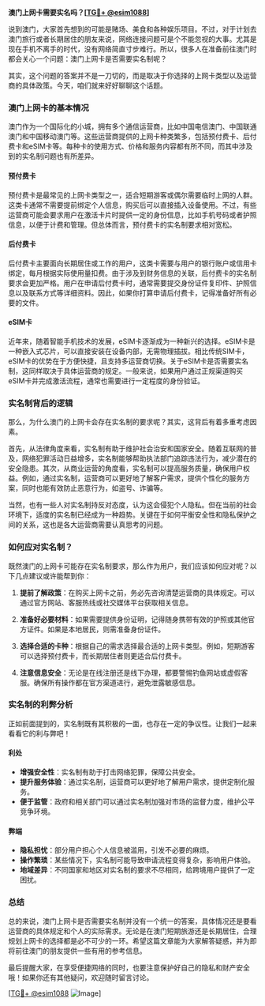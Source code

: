 **澳门上网卡需要实名吗？[[TG💪+ @esim1088](https://t.me/s/esim1088)]**

说到澳门，大家首先想到的可能是赌场、美食和各种娱乐项目。不过，对于计划去澳门旅行或者长期居住的朋友来说，网络连接问题可是个不能忽视的大事。尤其是现在手机不离手的时代，没有网络简直寸步难行。所以，很多人在准备前往澳门时都会关心一个问题：澳门上网卡是否需要实名制呢？

其实，这个问题的答案并不是一刀切的，而是取决于你选择的上网卡类型以及运营商的具体政策。今天，咱们就来好好聊聊这个话题。

### 澳门上网卡的基本情况

澳门作为一个国际化的小城，拥有多个通信运营商，比如中国电信澳门、中国联通澳门和中国移动澳门等。这些运营商提供的上网卡种类繁多，包括预付费卡、后付费卡和eSIM卡等。每种卡的使用方式、价格和服务内容都有所不同，而其中涉及到的实名制问题也有所差异。

#### 预付费卡

预付费卡是最常见的上网卡类型之一，适合短期游客或偶尔需要临时上网的人群。这类卡通常不需要提前绑定个人信息，购买后可以直接插入设备使用。不过，有些运营商可能会要求用户在激活卡片时提供一定的身份信息，比如手机号码或者护照信息，以便于计费和管理。但总体而言，预付费卡的实名制要求相对宽松。

#### 后付费卡

后付费卡主要面向长期居住或工作的用户，这类卡需要与用户的银行账户或信用卡绑定，每月根据实际使用量扣费。由于涉及到财务信息的关联，后付费卡的实名制要求会更加严格。用户在申请后付费卡时，通常需要提交身份证件复印件、护照信息以及联系方式等详细资料。因此，如果你打算申请后付费卡，记得准备好所有必要的文件。

#### eSIM卡

近年来，随着智能手机技术的发展，eSIM卡逐渐成为一种新兴的选择。eSIM卡是一种嵌入式芯片，可以直接安装在设备内部，无需物理插拔。相比传统SIM卡，eSIM卡的优势在于方便快捷，且支持多运营商切换。关于eSIM卡是否需要实名制，这同样取决于具体运营商的规定。一般来说，如果用户通过正规渠道购买eSIM卡并完成激活流程，通常也需要进行一定程度的身份验证。

### 实名制背后的逻辑

那么，为什么澳门的上网卡会存在实名制的要求呢？其实，这背后有着多重考虑因素。

首先，从法律角度来看，实名制有助于维护社会治安和国家安全。随着互联网的普及，网络犯罪活动日益增多，实名制能够帮助执法部门追踪违法行为，减少潜在的安全隐患。其次，从商业运营的角度看，实名制可以提高服务质量，确保用户权益。例如，通过实名制，运营商可以更好地了解客户需求，提供个性化的服务方案，同时也能有效防止恶意行为，如盗号、诈骗等。

当然，也有一些人对实名制持反对态度，认为这会侵犯个人隐私。但在当前的社会环境下，适度的实名制已经成为一种趋势。关键在于如何平衡安全性和隐私保护之间的关系，这也是各大运营商需要认真思考的问题。

### 如何应对实名制？

既然澳门的上网卡可能存在实名制要求，那么作为用户，我们应该如何应对呢？以下几点建议或许能帮到你：

1. **提前了解政策**：在购买上网卡之前，务必先咨询清楚运营商的具体规定。可以通过官方网站、客服热线或社交媒体平台获取相关信息。

2. **准备好必要材料**：如果需要提供身份证明，记得随身携带有效的护照或其他官方证件。如果是本地居民，则需准备身份证件。

3. **选择合适的卡种**：根据自己的需求选择最合适的上网卡类型。例如，短期游客可以选择预付费卡，而长期居住者则更适合后付费卡。

4. **注意信息安全**：无论是在线注册还是线下办理，都要警惕钓鱼网站或虚假客服。确保所有操作都在官方渠道进行，避免泄露敏感信息。

### 实名制的利弊分析

正如前面提到的，实名制既有其积极的一面，也存在一定的争议性。让我们一起来看看它的利与弊吧！

#### 利处

- **增强安全性**：实名制有助于打击网络犯罪，保障公共安全。
- **提升服务体验**：通过实名制，运营商可以更好地了解用户需求，提供定制化服务。
- **便于监管**：政府和相关部门可以通过实名制加强对市场的监督力度，维护公平竞争环境。

#### 弊端

- **隐私担忧**：部分用户担心个人信息被滥用，引发不必要的麻烦。
- **操作繁琐**：某些情况下，实名制可能导致申请流程变得复杂，影响用户体验。
- **地域差异**：不同国家和地区对实名制的要求不尽相同，给跨境用户提供了一定困扰。

### 总结

总的来说，澳门上网卡是否需要实名制并没有一个统一的答案，具体情况还是要看运营商的具体规定和个人的实际需求。无论是在澳门短期旅游还是长期居住，合理规划上网卡的选择都是必不可少的一环。希望这篇文章能为大家解答疑惑，并为即将前往澳门的朋友提供一些有用的参考信息。

最后提醒大家，在享受便捷网络的同时，也要注意保护好自己的隐私和财产安全哦！如果你还有其他疑问，欢迎随时留言讨论。

[[TG💪+ @esim1088](https://t.me/s/esim1088) ![Image](https://i.postimg.cc/4NQfJmqS/Snipaste-2025-05-13-00-14-12.png)]